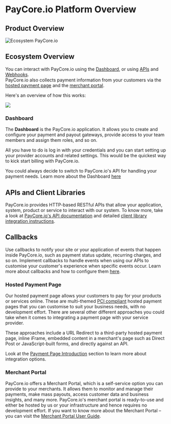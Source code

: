 # PayCore.io Platform Overview

## Product Overview

![Ecosystem PayCore.io](images/ecosystem-overview.png)

## Ecosystem Overview

You can interact with PayCore.io using the  [Dashboard](#dashboard), or using  [APIs](#api)  and  [Webhooks](#webhooks).  
PayCore.io also collects payment information from your customers via the  [hosted payment page](#hosted-payment-page)  and the  [merchant portal](#merchant-portal).

Here's an overview of how this works:

![](images/accessing-paycore.png)

### Dashboard

The **Dashboard** is the PayCore.io application. It allows you to create and configure your payment and payout gateways, provide access to your team members and assign them roles, and so on. 

All you have to do is log in with your credentials and you can start setting up your provider accounts and related settings. This would be the quickest way to kick start billing with PayCore.io. 

You could always decide to switch to PayCore.io's API for handling your payment needs. Learn more about the Dashboard [here](/products/dashboard/)

## APIs and Client Libraries

PayCore.io provides HTTP-based RESTful APIs that allow your application, system, product or service to interact with our system.
 To know more, take a look at [PayCore.io's API documentation](/integration/api-references/) and detailed [client library integration instructions](/integration/).

## Callbacks

Use callbacks to notify your site or your application of events that happen inside PayCore.io, such as payment status update, recurring charges, and so on. Implement callbacks to handle events when using our APIs to customise your customer's experience when specific events occur. Learn more about callbacks and how to configure them [here](/integration/callbacks/).

### Hosted Payment Page

Our hosted payment page allows your customers to pay for your products or services online. These are multi-themed [PCI compliant](/integration/pci-dss-overview/) hosted payment pages that you can customise to suit your business needs, with no development effort. There are several other different approaches you could take when it comes to integrating a payment page with your service provider. 

These approaches include a URL Redirect to a third-party hosted payment page, inline iFrame, embedded content in a merchant's page such as Direct Post or JavaScript-built forms, and directly against an API.

Look at the [Payment Page Introduction](/products/hpp/) section to learn more about integration options.

### Merchant Portal

PayCore.io offers a Merchant Portal, which is a self-service option you can provide to your merchants. It allows them to monitor and manage their payments, make mass payouts, access customer data and business insights, and many more. PayCore.io's merchant portal is ready-to-use and either be hosted by us or your infrastructure and hence requires no development effort. If you want to know more about the Merchant Portal – you can visit the  [Merchant Portal User Guide](/products/merchant-portal/).